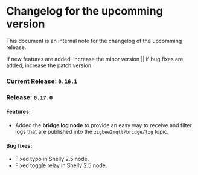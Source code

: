 # Changelog for the upcomming version
This document is an internal note for the changelog of the upcomming release.

If new features are added, increase the minor version || if bug fixes are added, increase the patch version.

### Current Release: `0.16.1`

### Release: `0.17.0`


#### Features:

- Added the **bridge log node** to provide an easy way to receive and filter logs that are published into the `zigbee2mqtt/bridge/log` topic.

#### Bug fixes:

- Fixed typo in Shelly 2.5 node.
- Fixed toggle relay in Shelly 2.5 node.
